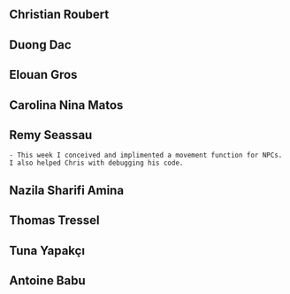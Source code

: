 ## Christian Roubert

## Duong Dac

## Elouan Gros

## Carolina Nina Matos

## Remy Seassau

    - This week I conceived and implimented a movement function for NPCs. I also helped Chris with debugging his code.

## Nazila Sharifi Amina

## Thomas Tressel

## Tuna Yapakçı

## Antoine Babu

